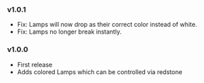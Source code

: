 ### v1.0.1
* Fix: Lamps will now drop as their correct color instead of white.
* Fix: Lamps no longer break instantly.

### v1.0.0
* First release
* Adds colored Lamps which can be controlled via redstone